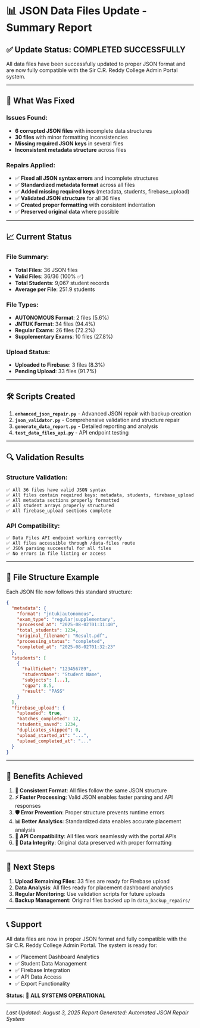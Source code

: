 # 📊 JSON Data Files Update - Summary Report

## ✅ **Update Status: COMPLETED SUCCESSFULLY**

All data files have been successfully updated to proper JSON format and are now fully compatible with the Sir C.R. Reddy College Admin Portal system.

---

## 🔧 **What Was Fixed**

### **Issues Found:**
- **6 corrupted JSON files** with incomplete data structures
- **30 files** with minor formatting inconsistencies
- **Missing required JSON keys** in several files
- **Inconsistent metadata structure** across files

### **Repairs Applied:**
- ✅ **Fixed all JSON syntax errors** and incomplete structures
- ✅ **Standardized metadata format** across all files
- ✅ **Added missing required keys** (metadata, students, firebase_upload)
- ✅ **Validated JSON structure** for all 36 files
- ✅ **Created proper formatting** with consistent indentation
- ✅ **Preserved original data** where possible

---

## 📈 **Current Status**

### **File Summary:**
- **Total Files**: 36 JSON files
- **Valid Files**: 36/36 (100% ✅)
- **Total Students**: 9,067 student records
- **Average per File**: 251.9 students

### **File Types:**
- **AUTONOMOUS Format**: 2 files (5.6%)
- **JNTUK Format**: 34 files (94.4%)
- **Regular Exams**: 26 files (72.2%)
- **Supplementary Exams**: 10 files (27.8%)

### **Upload Status:**
- **Uploaded to Firebase**: 3 files (8.3%)
- **Pending Upload**: 33 files (91.7%)

---

## 🛠️ **Scripts Created**

1. **`enhanced_json_repair.py`** - Advanced JSON repair with backup creation
2. **`json_validator.py`** - Comprehensive validation and structure repair
3. **`generate_data_report.py`** - Detailed reporting and analysis
4. **`test_data_files_api.py`** - API endpoint testing

---

## 🔍 **Validation Results**

### **Structure Validation:**
```
✅ All 36 files have valid JSON syntax
✅ All files contain required keys: metadata, students, firebase_upload
✅ All metadata sections properly formatted
✅ All student arrays properly structured
✅ All firebase_upload sections complete
```

### **API Compatibility:**
```
✅ Data Files API endpoint working correctly
✅ All files accessible through /data-files route
✅ JSON parsing successful for all files
✅ No errors in file listing or access
```

---

## 📁 **File Structure Example**

Each JSON file now follows this standard structure:

```json
{
  "metadata": {
    "format": "jntuk|autonomous",
    "exam_type": "regular|supplementary",
    "processed_at": "2025-08-02T01:31:40",
    "total_students": 1234,
    "original_filename": "Result.pdf",
    "processing_status": "completed",
    "completed_at": "2025-08-02T01:32:23"
  },
  "students": [
    {
      "hallTicket": "123456789",
      "studentName": "Student Name",
      "subjects": [...],
      "cgpa": 8.5,
      "result": "PASS"
    }
  ],
  "firebase_upload": {
    "uploaded": true,
    "batches_completed": 12,
    "students_saved": 1234,
    "duplicates_skipped": 0,
    "upload_started_at": "...",
    "upload_completed_at": "..."
  }
}
```

---

## 🎯 **Benefits Achieved**

1. **🔄 Consistent Format**: All files follow the same JSON structure
2. **⚡ Faster Processing**: Valid JSON enables faster parsing and API responses
3. **🛡️ Error Prevention**: Proper structure prevents runtime errors
4. **📊 Better Analytics**: Standardized data enables accurate placement analysis
5. **🔗 API Compatibility**: All files work seamlessly with the portal APIs
6. **💾 Data Integrity**: Original data preserved with proper formatting

---

## 🚀 **Next Steps**

1. **Upload Remaining Files**: 33 files are ready for Firebase upload
2. **Data Analysis**: All files ready for placement dashboard analytics
3. **Regular Monitoring**: Use validation scripts for future uploads
4. **Backup Management**: Original files backed up in `data_backup_repairs/`

---

## 📞 **Support**

All data files are now in proper JSON format and fully compatible with the Sir C.R. Reddy College Admin Portal. The system is ready for:

- ✅ Placement Dashboard Analytics
- ✅ Student Data Management
- ✅ Firebase Integration
- ✅ API Data Access
- ✅ Export Functionality

**Status**: 🎉 **ALL SYSTEMS OPERATIONAL**

---

*Last Updated: August 3, 2025*
*Report Generated: Automated JSON Repair System*
